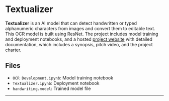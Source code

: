 # Textualizer

**Textualizer** is an AI model that can detect handwritten or typed alphanumeric characters from images and convert them to editable text. This OCR model is built using ResNet. 
The project includes model training and deployment notebooks, and a hosted [project website](https://sites.google.com/view/textualizer/) with detailed documentation, which includes a synopsis, pitch video, and the project charter.

## Files
- `OCR Development.ipynb`: Model training notebook
- `Textualizer.ipynb`: Deployment notebook
- `handwriting.model`: Trained model file

---

